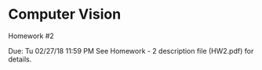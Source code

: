 # Computer Vision
Homework #2

Due: Tu 02/27/18 11:59 PM
See Homework - 2 description file (HW2.pdf) for details.
